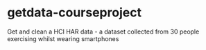 # getdata-courseproject
Get and clean a HCI HAR data - a dataset collected from 30 people exercising whilst wearing smartphones
